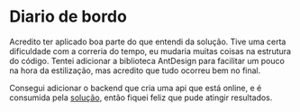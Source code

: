 # Diario de bordo

Acredito ter aplicado boa parte do que entendi da solução. 
Tive uma certa dificuldade com a correria do tempo, eu mudaria muitas coisas na estrutura do código.
Tentei adicionar a biblioteca AntDesign para facilitar um pouco na hora da estilização, mas acredito que tudo ocorreu bem no final.

Consegui adicionar o backend que cria uma api que está online, e é consumida pela [solução](https://ultracar-app.vercel.app/), 
então fiquei feliz que pude atingir resultados. 

